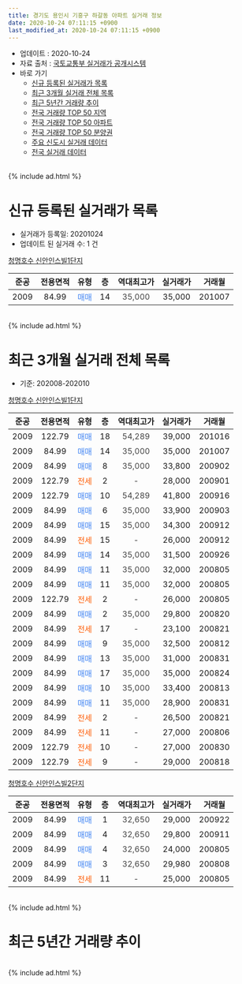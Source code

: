 ```yaml
---
title: 경기도 용인시 기흥구 하갈동 아파트 실거래 정보
date: 2020-10-24 07:11:15 +0900
last_modified_at: 2020-10-24 07:11:15 +0900
---
```


* 업데이트 : 2020-10-24
* 자료 출처 : [국토교통부 실거래가 공개시스템](http://rt.molit.go.kr)
* 바로 가기
    * [신규 등록된 실거래가 목록](#신규-등록된-실거래가-목록)
    * [최근 3개월 실거래 전체 목록](#최근-3개월-실거래-전체-목록)
    * [최근 5년간 거래량 추이](#최근-5년간-거래량-추이)
    * [전국 거래량 TOP 50 지역](https://inasie.github.io/apt-trade-info/최근-3개월-전국에서-가장-거래가-많이-발생한-지역)
    * [전국 거래량 TOP 50 아파트](https://inasie.github.io/apt-trade-info/최근-3개월-전국에서-가장-거래가-많이-발생한-아파트)
    * [전국 거래량 TOP 50 분양권](https://inasie.github.io/apt-trade-info/최근-3개월-전국에서-가장-거래가-많이-발생한-분양권)
    * [주요 신도시 실거래 데이터](https://inasie.github.io/apt-trade-info/주요-신도시)
    * [전국 실거래 데이터](https://inasie.github.io/apt-trade-info/전국)
<br>
{% include ad.html %}
<br>

# 신규 등록된 실거래가 목록
* 실거래가 등록일: 20201024
* 업데이트 된 실거래 수: 1 건


[청명호수 신안인스빌1단지](https://search.naver.com/search.naver?query=%EA%B2%BD%EA%B8%B0%EB%8F%84+%EC%9A%A9%EC%9D%B8%EC%8B%9C+%EA%B8%B0%ED%9D%A5%EA%B5%AC+%ED%95%98%EA%B0%88%EB%8F%99+%EC%B2%AD%EB%AA%85%ED%98%B8%EC%88%98+%EC%8B%A0%EC%95%88%EC%9D%B8%EC%8A%A4%EB%B9%8C1%EB%8B%A8%EC%A7%80)

|준공|전용면적|유형|층|역대최고가|실거래가|거래월|
|:---:|:---:|:---:|:---:|:---:|:---:|:---:|
|2009|84.99|<span style="color:#4285f3">매매</span>|14|<span style="color:#444444">35,000</span>|35,000|201007|


<br>
{% include ad.html %}
<br>

# 최근 3개월 실거래 전체 목록
* 기준: 202008-202010


[청명호수 신안인스빌1단지](https://search.naver.com/search.naver?query=%EA%B2%BD%EA%B8%B0%EB%8F%84+%EC%9A%A9%EC%9D%B8%EC%8B%9C+%EA%B8%B0%ED%9D%A5%EA%B5%AC+%ED%95%98%EA%B0%88%EB%8F%99+%EC%B2%AD%EB%AA%85%ED%98%B8%EC%88%98+%EC%8B%A0%EC%95%88%EC%9D%B8%EC%8A%A4%EB%B9%8C1%EB%8B%A8%EC%A7%80)

|준공|전용면적|유형|층|역대최고가|실거래가|거래월|
|:---:|:---:|:---:|:---:|:---:|:---:|:---:|
|2009|122.79|<span style="color:#4285f3">매매</span>|18|<span style="color:#444444">54,289</span>|39,000|201016|
|2009|84.99|<span style="color:#4285f3">매매</span>|14|<span style="color:#444444">35,000</span>|35,000|201007|
|2009|84.99|<span style="color:#4285f3">매매</span>|8|<span style="color:#444444">35,000</span>|33,800|200902|
|2009|122.79|<span style="color:#ff5a00">전세</span>|2|<span style="color:#444444">-</span>|28,000|200901|
|2009|122.79|<span style="color:#4285f3">매매</span>|10|<span style="color:#444444">54,289</span>|41,800|200916|
|2009|84.99|<span style="color:#4285f3">매매</span>|6|<span style="color:#444444">35,000</span>|33,900|200903|
|2009|84.99|<span style="color:#4285f3">매매</span>|15|<span style="color:#444444">35,000</span>|34,300|200912|
|2009|84.99|<span style="color:#ff5a00">전세</span>|15|<span style="color:#444444">-</span>|26,000|200912|
|2009|84.99|<span style="color:#4285f3">매매</span>|14|<span style="color:#444444">35,000</span>|31,500|200926|
|2009|84.99|<span style="color:#4285f3">매매</span>|11|<span style="color:#444444">35,000</span>|32,000|200805|
|2009|84.99|<span style="color:#4285f3">매매</span>|11|<span style="color:#444444">35,000</span>|32,000|200805|
|2009|122.79|<span style="color:#ff5a00">전세</span>|2|<span style="color:#444444">-</span>|26,000|200805|
|2009|84.99|<span style="color:#4285f3">매매</span>|2|<span style="color:#444444">35,000</span>|29,800|200820|
|2009|84.99|<span style="color:#ff5a00">전세</span>|17|<span style="color:#444444">-</span>|23,100|200821|
|2009|84.99|<span style="color:#4285f3">매매</span>|9|<span style="color:#444444">35,000</span>|32,500|200812|
|2009|84.99|<span style="color:#4285f3">매매</span>|13|<span style="color:#444444">35,000</span>|31,000|200831|
|2009|84.99|<span style="color:#4285f3">매매</span>|17|<span style="color:#444444">35,000</span>|35,000|200824|
|2009|84.99|<span style="color:#4285f3">매매</span>|10|<span style="color:#444444">35,000</span>|33,400|200813|
|2009|84.99|<span style="color:#4285f3">매매</span>|11|<span style="color:#444444">35,000</span>|28,900|200831|
|2009|84.99|<span style="color:#ff5a00">전세</span>|2|<span style="color:#444444">-</span>|26,500|200821|
|2009|84.99|<span style="color:#ff5a00">전세</span>|11|<span style="color:#444444">-</span>|27,000|200806|
|2009|122.79|<span style="color:#ff5a00">전세</span>|10|<span style="color:#444444">-</span>|27,000|200830|
|2009|122.79|<span style="color:#ff5a00">전세</span>|9|<span style="color:#444444">-</span>|29,000|200818|

[청명호수 신안인스빌2단지](https://search.naver.com/search.naver?query=%EA%B2%BD%EA%B8%B0%EB%8F%84+%EC%9A%A9%EC%9D%B8%EC%8B%9C+%EA%B8%B0%ED%9D%A5%EA%B5%AC+%ED%95%98%EA%B0%88%EB%8F%99+%EC%B2%AD%EB%AA%85%ED%98%B8%EC%88%98+%EC%8B%A0%EC%95%88%EC%9D%B8%EC%8A%A4%EB%B9%8C2%EB%8B%A8%EC%A7%80)

|준공|전용면적|유형|층|역대최고가|실거래가|거래월|
|:---:|:---:|:---:|:---:|:---:|:---:|:---:|
|2009|84.99|<span style="color:#4285f3">매매</span>|1|<span style="color:#444444">32,650</span>|29,000|200922|
|2009|84.99|<span style="color:#4285f3">매매</span>|4|<span style="color:#444444">32,650</span>|29,800|200911|
|2009|84.99|<span style="color:#4285f3">매매</span>|4|<span style="color:#444444">32,650</span>|24,000|200805|
|2009|84.99|<span style="color:#4285f3">매매</span>|3|<span style="color:#444444">32,650</span>|29,980|200808|
|2009|84.99|<span style="color:#ff5a00">전세</span>|11|<span style="color:#444444">-</span>|25,000|200805|


<br>
{% include ad.html %}
<br>

# 최근 5년간 거래량 추이


<div style="width:100%;">
    <canvas id="deal_progress" height="200"></canvas>
</div>

<script>
new Chart(document.getElementById("deal_progress"), {
    type: 'line',
    data: {
        labels: ['201510','201511','201512','201601','201602','201603','201604','201605','201606','201607','201608','201609','201610','201611','201612','201701','201702','201703','201704','201705','201706','201707','201708','201709','201710','201711','201712','201801','201802','201803','201804','201805','201806','201807','201808','201809','201810','201811','201812','201901','201902','201903','201904','201905','201906','201907','201908','201909','201910','201911','201912','202001','202002','202003','202004','202005','202006','202007','202008','202009','202010'],
        datasets: [{
            label: '매매',
            pointRadius: 1,
            data: [4, 2, 3, 6, 1, 2, 6, 5, 3, 6, 3, 4, 9, 8, 0, 3, 2, 5, 3, 1, 3, 6, 3, 1, 5, 2, 0, 1, 3, 2, 4, 3, 5, 11, 20, 22, 22, 16, 6, 4, 5, 6, 44, 69, 2, 3, 1, 11, 7, 7, 10, 10, 28, 9, 21, 7, 14, 8, 10, 7, 2],
            borderColor: "rgba(255, 201, 14, 1)",
            backgroundColor: "rgba(255, 201, 14, 0.5)",
            fill: false,
            lineTension: 0
        },{
            label: '전월세',
            pointRadius: 1,
            data: [17, 12, 8, 13, 12, 13, 5, 7, 7, 14, 12, 9, 1, 9, 0, 1, 3, 3, 3, 2, 3, 5, 2, 13, 20, 11, 5, 10, 10, 15, 10, 5, 4, 3, 4, 4, 1, 0, 0, 5, 2, 3, 0, 7, 4, 8, 1, 4, 7, 2, 2, 1, 1, 7, 3, 6, 3, 10, 7, 2, 0],
            borderColor: "rgba(0, 141, 185, 1)",
            backgroundColor: "rgba(0, 141, 185, 0.5)",
            fill: false,
            lineTension: 0
        }
        ]
    },
    options: {
        responsive: true,
        title: {
            display: false
        },
        tooltips: {
            mode: 'index',
            intersect: false
        },
        hover: {
            mode: 'nearest',
            intersect: true
        },
        scales: {
            xAxes: [{
                display: true,
                scaleLabel: {
                    display: true,
                    labelString: '년/월'
                }
            }],
            yAxes: [{
                display: true,
                ticks: {
                    suggestedMin: 0,
                },
                scaleLabel: {
                    display: true,
                    labelString: '실거래 수'
                }
            }]
        }
    }
});

</script>


<br>
{% include ad.html %}
<br>

